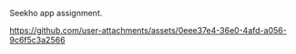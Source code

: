 Seekho app assignment.


https://github.com/user-attachments/assets/0eee37e4-36e0-4afd-a056-9c6f5c3a2566

